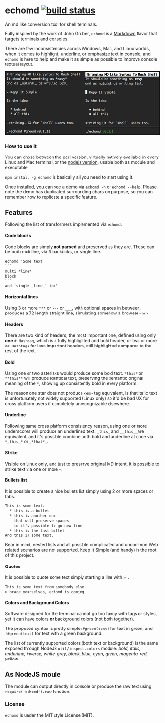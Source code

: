 # echomd [![build status](https://travis-ci.org/WebReflection/echomd.svg)](https://travis-ci.org/WebReflection/echomd)
An md like conversion tool for shell terminals.

Fully inspired by the work of John Gruber,
`echomd` is a [Markdown](http://daringfireball.net/projects/markdown/) flavor
that targets terminals and consoles.

There are few inconsistencies across Windows, Mac, and Linux worlds,
when it comes to highlight, underline, or emphasize text in console,
and `echomd` is here to help and make it as simple as possible to improve
console textual layout.

![echomd -h](test/echomd.png)

### How to use it

You can chose between the [perl version](perl/echomd),
virtually natively available in every Linux and Mac terminal,
or the [nodejs version](js/echomd), usable both as module
and executable.

`npm install -g echomd` is basically all you need to start using it.

Once installed, you can see a demo via `echomd -h` or `echomd --help`.
Please note the demo has duplicated surrounding chars on purpose,
so you can remember how to replicate a specific feature.


## Features

Following the list of transformers implemented via `echomd`.

#### Code blocks
Code blocks are simply **not parsed** and preserved as they are.
These can be both multiline, via 3 backticks, or single line.

    echomd 'Some text
    ```
    multi *line*
    block
    ```
    and `single _line_` too'


#### Horizontal lines
Using 3 or more `***` or `---` or `___`,
with optional spaces in between,
produces a 72 length straight line,
simulating somehow a browser `<hr>`

#### Headers
There are two kind of headers, the most important one,
defined using only **one** `# Hashtag`,
which is a fully highlighted and bold header,
or two or more `## Hashtags` for less important headers,
still highlighted compared to the rest of the text.

#### Bold
Using one or two asterisks would produce some bold text.
`*this*` or `**this**` will produce identical text,
preserving the semantic original meaning of the `*`,
showing up consistently bold in every platform.

The reason one star does not produce `<em>` tag equivalent,
is that italic text is unfortunately not widely supported (Linux only)
so it'd be bad UX for cross platform users if completely unrecognizable elsewhere.

#### Underline
Following same cross platform consistency reason,
using one or more underscores will produce an underlined text.
`_this_` and `__this__`are equivalent, and it's possible combine
both bold and underline at once via `*_this_*` or `_*that*_`.

#### Strike
Visible on Linux only, and just to preserve original MD intent,
it is possible to strike text via one or more `~`.

#### Bullets list
It is possible to create a nice bullets list simply using 2 or more spaces or tabs.
```
This is some text.
  * this is a bullet
  * this is another one
    that will preserve spaces
    to it's possible to go new line
  * this is the last bullet
And this is some text.
```
Bear in mind, nested lists and all possible complicated and uncommon Web related scenarios are not supported. Keep It Simple (and handy) is the root of this project.

#### Quotes
It is possible to quote some text simply starting a line with `> `.
```
This is some text from somebody else.
> brace yourselves, echomd is coming
```

#### Colors and Background Colors
Software designed for the terminal cannot go too fancy with tags or styles,
yet it can have colors **or** background colors (not both together).

The proposed syntax is pretty simple: `#green(text)` for text in green, and `!#green(text)` for text with a green background.

The list of currently supported colors (both text or background) is the same exposed through NodeJS `util/inspect.colors` module: _bold, italic, underline, inverse, white, grey, black, blue, cyan, green, magenta, red, yellow_.

## As NodeJS moule
The module can output directly in console or produce the raw text using `require('echomd').raw` function.

### License
`echomd` is under the MIT style License (MIT).




